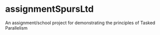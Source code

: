 # assignmentSpursLtd
An assignment/school project for demonstrating the principles of Tasked Parallelism
